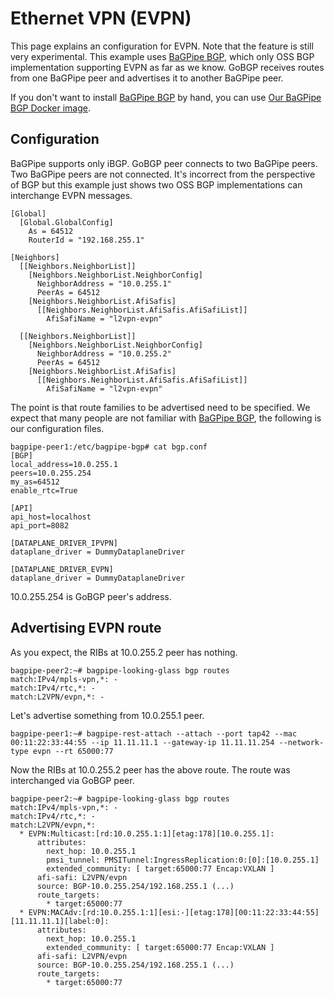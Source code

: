 # Ethernet VPN (EVPN)

This page explains an configuration for EVPN. Note that the feature is
still very experimental. This example uses [BaGPipe
BGP](https://github.com/Orange-OpenSource/bagpipe-bgp), which only OSS
BGP implementation supporting EVPN as far as we know. GoBGP receives
routes from one BaGPipe peer and advertises it to another BaGPipe
peer.

If you don't want to install [BaGPipe
BGP](https://github.com/Orange-OpenSource/bagpipe-bgp) by hand, you can use [Our BaGPipe BGP Docker
image](https://registry.hub.docker.com/u/yoshima/bagpipe-bgp/).

## Configuration

BaGPipe supports only iBGP. GoBGP peer connects to two BaGPipe
peers. Two BaGPipe peers are not connected. It's incorrect from the
perspective of BGP but this example just shows two OSS BGP
implementations can interchange EVPN messages.

```
[Global]
  [Global.GlobalConfig]
    As = 64512
    RouterId = "192.168.255.1"

[Neighbors]
  [[Neighbors.NeighborList]]
    [Neighbors.NeighborList.NeighborConfig]
      NeighborAddress = "10.0.255.1"
      PeerAs = 64512
    [Neighbors.NeighborList.AfiSafis]
      [[Neighbors.NeighborList.AfiSafis.AfiSafiList]]
        AfiSafiName = "l2vpn-evpn"

  [[Neighbors.NeighborList]]
    [Neighbors.NeighborList.NeighborConfig]
      NeighborAddress = "10.0.255.2"
      PeerAs = 64512
    [Neighbors.NeighborList.AfiSafis]
      [[Neighbors.NeighborList.AfiSafis.AfiSafiList]]
        AfiSafiName = "l2vpn-evpn"
```

The point is that route families to be advertised need to be
specified. We expect that many people are not familiar with [BaGPipe
BGP](https://github.com/Orange-OpenSource/bagpipe-bgp), the following
is our configuration files.

```
bagpipe-peer1:/etc/bagpipe-bgp# cat bgp.conf
[BGP]
local_address=10.0.255.1
peers=10.0.255.254
my_as=64512
enable_rtc=True

[API]
api_host=localhost
api_port=8082

[DATAPLANE_DRIVER_IPVPN]
dataplane_driver = DummyDataplaneDriver

[DATAPLANE_DRIVER_EVPN]
dataplane_driver = DummyDataplaneDriver
```
10.0.255.254 is GoBGP peer's address.

## Advertising EVPN route

As you expect, the RIBs at 10.0.255.2 peer has nothing.

```
bagpipe-peer2:~# bagpipe-looking-glass bgp routes
match:IPv4/mpls-vpn,*: -
match:IPv4/rtc,*: -
match:L2VPN/evpn,*: -
```

Let's advertise something from 10.0.255.1 peer.

```
bagpipe-peer1:~# bagpipe-rest-attach --attach --port tap42 --mac 00:11:22:33:44:55 --ip 11.11.11.1 --gateway-ip 11.11.11.254 --network-type evpn --rt 65000:77
```

Now the RIBs at 10.0.255.2 peer has the above route. The route was interchanged via GoBGP peer.
```
bagpipe-peer2:~# bagpipe-looking-glass bgp routes
match:IPv4/mpls-vpn,*: -
match:IPv4/rtc,*: -
match:L2VPN/evpn,*:
  * EVPN:Multicast:[rd:10.0.255.1:1][etag:178][10.0.255.1]:
      attributes:
        next_hop: 10.0.255.1
        pmsi_tunnel: PMSITunnel:IngressReplication:0:[0]:[10.0.255.1]
        extended_community: [ target:65000:77 Encap:VXLAN ]
      afi-safi: L2VPN/evpn
      source: BGP-10.0.255.254/192.168.255.1 (...)
      route_targets:
        * target:65000:77
  * EVPN:MACAdv:[rd:10.0.255.1:1][esi:-][etag:178][00:11:22:33:44:55][11.11.11.1][label:0]:
      attributes:
        next_hop: 10.0.255.1
        extended_community: [ target:65000:77 Encap:VXLAN ]
      afi-safi: L2VPN/evpn
      source: BGP-10.0.255.254/192.168.255.1 (...)
      route_targets:
        * target:65000:77
```
